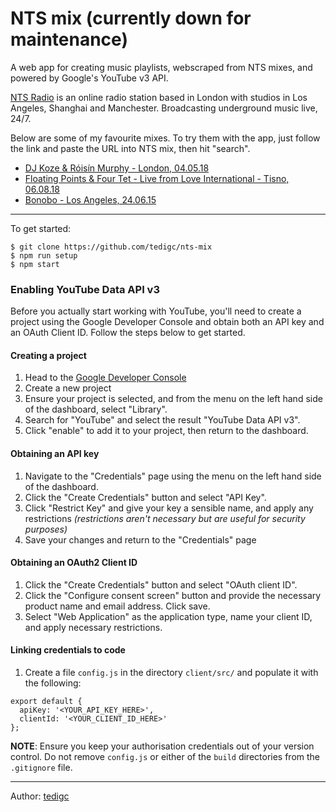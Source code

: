 # NTS mix (currently down for maintenance)

A web app for creating music playlists, webscraped from NTS mixes, and powered by Google's YouTube v3 API.

[NTS Radio](https://www.nts.live/) is an online radio station based in London with studios in Los Angeles, Shanghai and Manchester. Broadcasting underground music live, 24/7.

Below are some of my favourite mixes. To try them with the app, just follow the link and paste the URL into NTS mix, then hit "search".

* [DJ Koze & Róisín Murphy - London, 04.05.18](https://www.nts.live/shows/guests/episodes/dj-koze-roisin-murphy-4th-may-2018)
* [Floating Points & Four Tet - Live from Love International - Tisno, 06.08.18](https://www.nts.live/shows/love-international-2018/episodes/floating-points-four-tet-live-from-love-international-2nd-july-2018)
* [Bonobo - Los Angeles, 24.06.15](https://www.nts.live/shows/bonobo/episodes/bonobo-24thjune-2015)

---

To get started:

```
$ git clone https://github.com/tedigc/nts-mix
$ npm run setup
$ npm start
```

### Enabling YouTube Data API v3

Before you actually start working with YouTube, you'll need to create a project using the Google Developer Console and obtain both an API key and an OAuth Client ID. Follow the steps below to get started.

#### Creating a project
1. Head to the [Google Developer Console](https://console.developers.google.com)
2. Create a new project
3. Ensure your project is selected, and from the menu on the left hand side of the dashboard, select "Library".
4. Search for "YouTube" and select the result "YouTube Data API v3".
5. Click "enable" to add it to your project, then return to the dashboard.

#### Obtaining an API key
1. Navigate to the "Credentials" page using the menu on the left hand side of the dashboard.
2. Click the "Create Credentials" button and select "API Key".
3. Click "Restrict Key" and give your key a sensible name, and apply any restrictions *(restrictions aren't necessary but are useful for security purposes)*
4. Save your changes and return to the "Credentials" page

#### Obtaining an OAuth2 Client ID
1. Click the "Create Credentials" button and select "OAuth client ID".
2. Click the "Configure consent screen" button and provide the necessary product name and email address. Click save.
3. Select "Web Application" as the application type, name your client ID, and apply necessary restrictions.

#### Linking credentials to code
1. Create a file `config.js` in the directory `client/src/` and populate it with the following:
```
export default {
  apiKey: '<YOUR_API_KEY_HERE>',
  clientId: '<YOUR_CLIENT_ID_HERE>'
};
```

**NOTE**: Ensure you keep your authorisation credentials out of your version control. Do not remove `config.js` or either of the `build` directories from the `.gitignore` file.

---

Author: [tedigc](https://github.com/tedigc)
